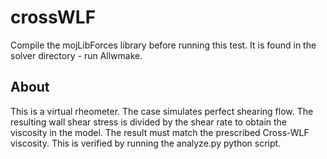 # crossWLF

Compile the mojLibForces library before running this test. It is found in the solver directory - run Allwmake.

## About
This is a virtual rheometer. The case simulates perfect shearing flow. The resulting wall shear stress is divided by the
shear rate to obtain the viscosity in the model. The result must match the prescribed Cross-WLF viscosity. This is
verified by running the analyze.py python script.
